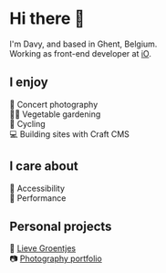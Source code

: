 # Hi there 👋
I'm Davy, and based in Ghent, Belgium.  
Working as front-end developer at [iO](https://www.iodigital.com/).

## I enjoy
📸 Concert photography  
🧑‍🌾 Vegetable gardening  
🚴 Cycling  
💻 Building sites with Craft CMS  

## I care about
💬 Accessibility  
🚀 Performance  

## Personal projects
🌱 [Lieve Groentjes](https://lievegroentjes.be?utm_medium=social&utm_source=Github&utm_content=profile)  
📷 [Photography portfolio](https://davydepauw.be?utm_medium=social&utm_source=Github&utm_content=profile)  
